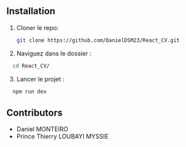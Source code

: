 ## Installation

1. Cloner le repo:
   ```bash
   git clone https://github.com/DanielDSM23/React_CV.git
   ```
2. Naviguez dans le dossier :

 ```bash
   cd React_CV/
   ```

3. Lancer le projet :

 ```bash
   npm run dev
   ```
## Contributors

* Daniel MONTEIRO
* Prince Thierry LOUBAYI MYSSIE
